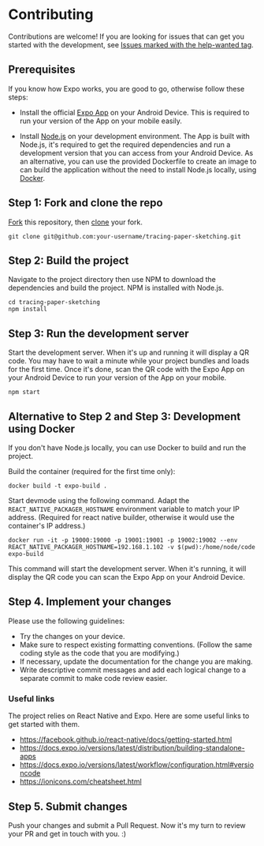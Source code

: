 # Contributing

Contributions are welcome! If you are looking for issues that can get you started with the development, see
[Issues marked with the help-wanted tag](https://github.com/dodie/tracing-paper-sketching/issues?q=is%3Aissue+label%3A%22help+wanted%22+is%3Aopen).


## Prerequisites

If you know how Expo works, you are good to go, otherwise follow these steps:

- Install the official [Expo App](https://play.google.com/store/apps/details?id=host.exp.exponent&hl=hu) on your Android Device.
  This is required to run your version of the App on your mobile easily.

- Install [Node.js](https://nodejs.org/) on your development environment.
  The App is built with Node.js, it's required to get the required dependencies and run a development version that you can access
  from your Android Device. As an alternative, you can use the provided Dockerfile to create an image to can build the application
  without the need to install Node.js locally, using [Docker](https://www.docker.com/).


## Step 1: Fork and clone the repo

[Fork](https://docs.github.com/en/github/getting-started-with-github/fork-a-repo)
this repository, then [clone](https://docs.github.com/en/github/creating-cloning-and-archiving-repositories/cloning-a-repository) your fork.

```
git clone git@github.com:your-username/tracing-paper-sketching.git
```


## Step 2: Build the project

Navigate to the project directory then use NPM to download the dependencies and build the project. NPM is installed with Node.js.

```
cd tracing-paper-sketching
npm install
```


## Step 3: Run the development server

Start the development server. When it's up and running it will display a QR code. You may have to wait a minute while
your project bundles and loads for the first time. Once it's done, scan the QR code with the Expo App on your Android
Device to run your version of the App on your mobile.

```
npm start
```

## Alternative to Step 2 and Step 3: Development using Docker

If you don't have Node.js locally, you can use Docker to build and run the project.

Build the container (required for the first time only):

```
docker build -t expo-build .
```

Start devmode using the following command. Adapt the `REACT_NATIVE_PACKAGER_HOSTNAME` environment variable
to match your IP address. (Required for react native builder, otherwise it would use the container's IP address.)

```
docker run -it -p 19000:19000 -p 19001:19001 -p 19002:19002 --env REACT_NATIVE_PACKAGER_HOSTNAME=192.168.1.102 -v $(pwd):/home/node/code expo-build
```

This command will start the development server. When it's running, it will display the QR code you can scan the Expo
App on your Android Device.


## Step 4. Implement your changes

Please use the following guidelines:

- Try the changes on your device.
- Make sure to respect existing formatting conventions. (Follow the same coding style as the code that you are modifying.)
- If necessary, update the documentation for the change you are making.
- Write descriptive commit messages and add each logical change to a separate commit to make code review easier.


### Useful links

The project relies on React Native and Expo. Here are some useful links to get started with them.

- https://facebook.github.io/react-native/docs/getting-started.html
- https://docs.expo.io/versions/latest/distribution/building-standalone-apps
- https://docs.expo.io/versions/latest/workflow/configuration.html#versioncode
- https://ionicons.com/cheatsheet.html


## Step 5. Submit changes

Push your changes and submit a Pull Request. Now it's my turn to review your PR and get in touch with you. :)

